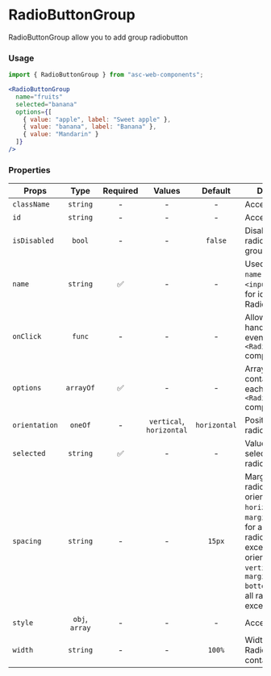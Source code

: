 # RadioButtonGroup

RadioButtonGroup allow you to add group radiobutton

### Usage

```js
import { RadioButtonGroup } from "asc-web-components";
```

```jsx
<RadioButtonGroup
  name="fruits"
  selected="banana"
  options={[
    { value: "apple", label: "Sweet apple" },
    { value: "banana", label: "Banana" },
    { value: "Mandarin" }
  ]}
/>
```

### Properties

| Props         |      Type      | Required |          Values          |   Default    | Description                                                                                                                                                                                                       |
| ------------- | :------------: | :------: | :----------------------: | :----------: | ----------------------------------------------------------------------------------------------------------------------------------------------------------------------------------------------------------------- |
| `className`   |    `string`    |    -     |            -             |      -       | Accepts class                                                                                                                                                                                                     |
| `id`          |    `string`    |    -     |            -             |      -       | Accepts id                                                                                                                                                                                                        |
| `isDisabled`  |     `bool`     |    -     |            -             |   `false`    | Disabling all radiobutton in group                                                                                                                                                                                |
| `name`        |    `string`    |    ✅    |            -             |      -       | Used as HTML `name` property for `<input>` tag. Used for identification RadioButtonGroup                                                                                                                          |
| `onClick`     |     `func`     |    -     |            -             |      -       | Allow you to handle clicking events on `<RadioButton />` component                                                                                                                                                |
| `options`     |   `arrayOf`    |    ✅    |            -             |      -       | Array of objects, contains props for each `<RadioButton />` component                                                                                                                                             |
| `orientation` |    `oneOf`     |    -     | `vertical`, `horizontal` | `horizontal` | Position of radiobuttons                                                                                                                                                                                          |
| `selected`    |    `string`    |    ✅    |            -             |      -       | Value of the selected radiobutton                                                                                                                                                                                 |
| `spacing`     |    `string`    |    -     |            -             |    `15px`    | Margin between radiobutton. If orientation `horizontal`, it is `margin-left`(apply for all radiobuttons, except first), if orientation `vertical`, it is `margin-bottom`(apply for all radiobuttons, except last) |
| `style`       | `obj`, `array` |    -     |            -             |      -       | Accepts css style                                                                                                                                                                                                 |
| `width`       |    `string`    |    -     |            -             |    `100%`    | Width of RadioButtonGroup container                                                                                                                                                                               |
